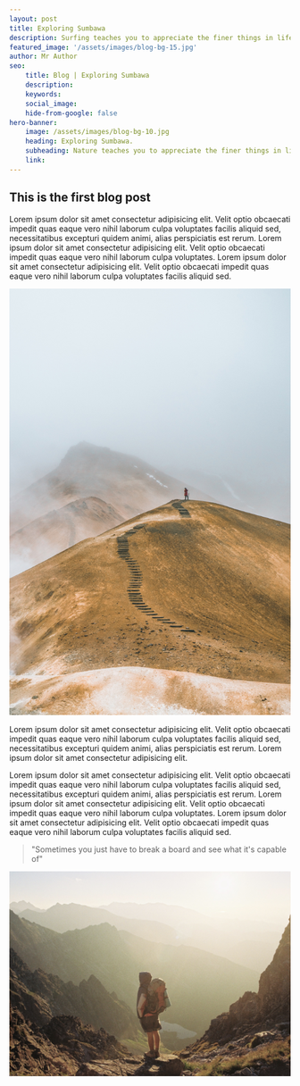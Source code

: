 ```yaml
---
layout: post
title: Exploring Sumbawa
description: Surfing teaches you to appreciate the finer things in life, to be present, live in the moment and just breath.
featured_image: '/assets/images/blog-bg-15.jpg'
author: Mr Author
seo: 
    title: Blog | Exploring Sumbawa
    description: 
    keywords: 
    social_image: 
    hide-from-google: false
hero-banner:
    image: /assets/images/blog-bg-10.jpg
    heading: Exploring Sumbawa.
    subheading: Nature teaches you to appreciate the finer things in life, to be present, live in the moment and just breath. 
    link: 
---
```


## This is the first blog post


Lorem ipsum dolor sit amet consectetur adipisicing elit. Velit optio obcaecati impedit quas eaque vero nihil laborum culpa voluptates facilis aliquid sed, necessitatibus excepturi quidem animi, alias perspiciatis est rerum. Lorem ipsum dolor sit amet consectetur adipisicing elit. Velit optio obcaecati impedit quas eaque vero nihil laborum culpa voluptates. Lorem ipsum dolor sit amet consectetur adipisicing elit. Velit optio obcaecati impedit quas eaque vero nihil laborum culpa voluptates facilis aliquid sed. 

<img src="/assets/images/blog-bg-7.jpg">

Lorem ipsum dolor sit amet consectetur adipisicing elit. Velit optio obcaecati impedit quas eaque vero nihil laborum culpa voluptates facilis aliquid sed, necessitatibus excepturi quidem animi, alias perspiciatis est rerum. Lorem ipsum dolor sit amet consectetur adipisicing elit. 

Lorem ipsum dolor sit amet consectetur adipisicing elit. Velit optio obcaecati impedit quas eaque vero nihil laborum culpa voluptates facilis aliquid sed, necessitatibus excepturi quidem animi, alias perspiciatis est rerum. Lorem ipsum dolor sit amet consectetur adipisicing elit. Velit optio obcaecati impedit quas eaque vero nihil laborum culpa voluptates. Lorem ipsum dolor sit amet consectetur adipisicing elit. Velit optio obcaecati impedit quas eaque vero nihil laborum culpa voluptates facilis aliquid sed.

> "Sometimes you just have to break a board and see what it's capable of"

<img src="/assets/images/blog-bg-11.jpg">



